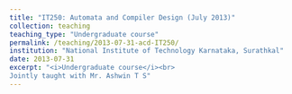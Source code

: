 ```yaml
---
title: "IT250: Automata and Compiler Design (July 2013)"
collection: teaching
teaching_type: "Undergraduate course"
permalink: /teaching/2013-07-31-acd-IT250/ 
institution: "National Institute of Technology Karnataka, Surathkal"
date: 2013-07-31
excerpt: "<i>Undergraduate course</i><br>
Jointly taught with Mr. Ashwin T S"
---
```

